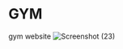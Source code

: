 # GYM
gym website ![Screenshot (23)](https://user-images.githubusercontent.com/89268273/205025107-cceaa1eb-00b7-4692-8765-84ff59943fc8.png)
